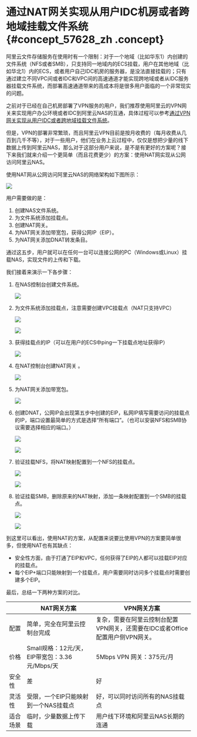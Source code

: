 # 通过NAT网关实现从用户IDC机房或者跨地域挂载文件系统 {#concept_57628_zh .concept}

阿里云文件存储服务在使用时有一个限制：对于一个地域（比如华东1）内创建的文件系统（NFS或者SMB），只支持同一地域内的ECS挂载，用户在其他地域（比如华北1）内的ECS，或者用户自己IDC机房的服务器，是没法直接挂载的；只有通过建立不同VPC间或者IDC和VPC间的高速通道才能实现跨地域或者从IDC服务器挂载文件系统，而部署高速通道带来的高成本将是很多用户面临的一个非常现实的问题。

之前对于已经在自己机房部署了VPN服务的用户，我们推荐使用阿里云的VPN网关来实现用户办公环境或者IDC到阿里云NAS的互通，具体过程可以参考[通过VPN网关实现从用户IDC或者跨地域挂载文件系统](intl.zh-CN/最佳实践/通过VPN网关实现从用户IDC或者跨地域挂载文件系统.md#)。

但是，VPN的部署非常繁琐，而且阿里云VPN目前是按月收费的（每月收费从几百到几千不等），对于一些用户，他们在业务上云过程中，仅仅是想把少量的线下数据上传到阿里云NAS，那么对于这部分用户来说，是不是有更好的方案呢？接下来我们就来介绍一个更简单（而且花费更少）的方案：使用NAT网实现从公网访问阿里云NAS。

使用NAT网从公网访问阿里云NAS的网络架构如下图所示：

![](http://static-aliyun-doc.oss-cn-hangzhou.aliyuncs.com/assets/img/18706/153960885413110_zh-CN.png)

用户需要做的是：

1.  创建NAS文件系统。
2.  为文件系统添加挂载点。
3.  创建NAT网关。
4.  为NAT网关添加带宽包，获得公网IP（EIP）。
5.  为NAT网关添加DNAT转发条目。

通过这五步，用户就可以在任何一台可以连接公网的PC（Windows或Linux）挂载NAS，实现文件的上传和下载。

我们接着来演示一下各步骤：

1.  在NAS控制台创建文件系统。

    ![](http://static-aliyun-doc.oss-cn-hangzhou.aliyuncs.com/assets/img/18706/153960885413111_zh-CN.png)

2.  为文件系统添加挂载点，注意需要创建VPC挂载点（NAT只支持VPC）

    ![](http://static-aliyun-doc.oss-cn-hangzhou.aliyuncs.com/assets/img/18706/153960885413112_zh-CN.png)

    ![](http://static-aliyun-doc.oss-cn-hangzhou.aliyuncs.com/assets/img/18706/153960885413113_zh-CN.png)

3.  获得挂载点的IP（可以在用户的ECS中ping一下挂载点地址获得IP）

    ![](http://static-aliyun-doc.oss-cn-hangzhou.aliyuncs.com/assets/img/18706/153960885413114_zh-CN.png)

4.  在NAT控制台创建NAT网关 。

    ![](http://static-aliyun-doc.oss-cn-hangzhou.aliyuncs.com/assets/img/18706/153960885413115_zh-CN.png)

5.  为NAT网关添加带宽包。

    ![](http://static-aliyun-doc.oss-cn-hangzhou.aliyuncs.com/assets/img/18706/153960885413116_zh-CN.png)

6.  创建DNAT，公网IP会出现第五步中创建的EIP，私网IP填写需要访问的挂载点的IP，端口设置最简单的方式是选择“所有端口”。（也可以安装NFS和SMB协议需要选择相应的端口。）

    ![](http://static-aliyun-doc.oss-cn-hangzhou.aliyuncs.com/assets/img/18706/153960885413117_zh-CN.png)

    ![](http://static-aliyun-doc.oss-cn-hangzhou.aliyuncs.com/assets/img/18706/153960885413118_zh-CN.png)

7.  验证挂载NFS，将NAT映射配置到一个NFS的挂载点。

    ![](http://static-aliyun-doc.oss-cn-hangzhou.aliyuncs.com/assets/img/18706/153960885413119_zh-CN.png)

    ![](http://static-aliyun-doc.oss-cn-hangzhou.aliyuncs.com/assets/img/18706/153960885413120_zh-CN.png)

8.  验证挂载SMB，删除原来的NAT映射，添加一条映射配置到一个SMB的挂载点。

    ![](http://static-aliyun-doc.oss-cn-hangzhou.aliyuncs.com/assets/img/18706/153960885413121_zh-CN.png)

     ![](http://static-aliyun-doc.oss-cn-hangzhou.aliyuncs.com/assets/img/18706/153960885513122_zh-CN.png)


到这里可以看出，使用NAT的方案，从配置来说要比使用VPN的方案要简单很多，但使用NAT也有其缺点：

-   安全性方面，由于打通了EIP和VPC，任何获得了EIP的人都可以挂载EIP对应的挂载点。
-   每个EIP+端口只能映射到一个挂载点，用户需要同时访问多个挂载点时需要创建多个EIP。

最后，总结一下两种方案的对比。

| |NAT网关方案|VPN网关方案|
|--|-------|-------|
|配置|简单，完全在阿里云控制台完成|复杂，需要在阿里云控制台配置VPN网关，还需要在IDC或者Office配置用户侧VPN网关。|
|价格|Small规格：12元/天，EIP带宽包：3.36元/Mbps/天|5Mbps VPN 网关：375元/月|
|安全性|差|好|
|灵活性|受限，一个EIP只能映射到一个NAS挂载点|好，可以同时访问所有的NAS挂载点|
|适合场景|临时，少量数据上传下载|用户线下环境和阿里云NAS长期的连通|

